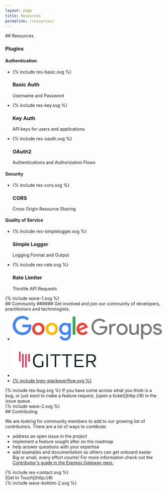 ```yaml
---
layout: page
title: Resources
permalink: /resources/
---
```

<div class="resources" markdown="1">
<section class="page-section-normal">
<div class="wrapper-flex">
<div class="wrapper">
<div class="flex-column" markdown="1">
## Resources

### Plugins

#### Authentication

<ul class="icon-list">
<li>{% include res-basic.svg %}<h3>Basic Auth</h3><p>Username and Password</p></li>
<li>{% include res-key.svg %}<h3>Key Auth</h3><p>API keys for users and applications</p></li>
<li>{% include res-oauth.svg %}<h3>OAuth2</h3><p>Authentications and Authorization Flows</p></li>
<!-- <li>{% include res-jwt.svg %}<h3>JWT</h3><p>JSON Web Token</p></li> -->
</ul>


#### Security
<ul class="icon-list">
<!-- <li>{% include res-rabcl.svg %}<h3>RABCL</h3><p>Role Based Access Control</p></li> -->
<li>{% include res-cors.svg %}<h3>CORS</h3><p>Cross Origin Resource Sharing</p></li>
</ul>

#### Quality of Service
<ul class="icon-list no-border">
<li>{% include res-simplelogger.svg %}<h3>Simple Logger</h3><p>Logging Format and Output</p></li>
<li>{% include res-rate.svg %}<h3>Rate Limiter</h3><p>Throttle API Requests</p></li>
</ul>
</div>
</div>
</div>
</section>

<div class="svg-fix">{% include wave-1.svg %}</div>
<section class="page-section-blue">
<div class="wrapper-flex">
<div class="wrapper">
<div class="flex-column community" markdown="1">
## Community
###### Get involved and join our community of developers, practitioners and technologists.
<div class="flex-row">
<ul class="logo-cloud">
<li><a href="https://groups.google.com/a/lunchbadger.com/d/forum/express-gateway" target="_blank"><img src="../assets/img/logo-googlegroups.png" /></a></li>
<li><a href="https://gitter.im/ExpressGateway/express-gateway" target="_blank"><img src="../assets/img/logo-gitter.png" /></a></li>
<li><a href="https://stackoverflow.com/questions/tagged/express-gateway" target="_blank">{% include logo-stackoverflow.svg %}</a></li>
</ul>
<div class="bug-block">
<div class="bug-block-content" markdown="1">
  {% include res-bug.svg %}
  If you have come across what you think is a bug, or just want to make a feature request, [open a ticket](http://#) in the issue queue.
</div>
</div>
</div>
</div>
</div>
</div>
<div class="svg-fix">{% include wave-2.svg %}</div>
</section>
<section class="page-section-normal">
<div class="wrapper">
<div class="flex-column" markdown="1">
## Contributing

<span>We are looking for community members to add to our growing list of contributors. There are a lot of ways to contibute:</span>
<ul>
    <li>address an open issue in the project</li>
    <li>implement a feature sought after on the roadmap</li>
    <li>help answer questions with your expertise</li>
    <li>add examples and documentation so others can get onboard easier</li>
<span>Big or small, every effort counts! For more information check out the <a href="https://github.com/ExpressGateway/express-gateway/blob/master/Contributing.md">Contributor's guide in the Express Gateway repo.</a></span>
</ul>
<div class="res-cta" markdown="1">
<div class="svg-fix res-contact">{% include res-contact.svg %}</div>
[Get In Touch](http://#)
</div>
</div>
</div>
</section>
</div>
<div class="svg-fix">{% include wave-bottom-2.svg %}</div>
